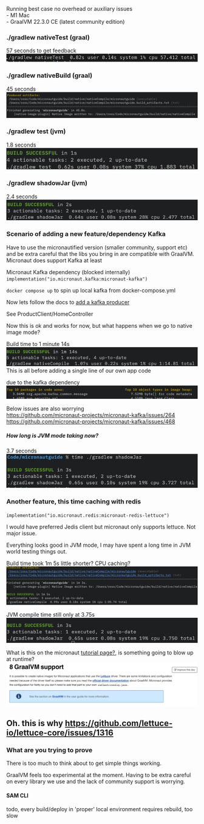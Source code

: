 Running best case no overhead or auxiliary issues   
    - M1 Mac  
    - GraalVM 22.3.0 CE (latest community edition)

### ./gradlew nativeTest (graal)

57 seconds to get feedback ![img.png](img.png)

### ./gradlew nativeBuild (graal)

45 seconds ![img_1.png](img_1.png)

### ./gradlew test (jvm)

1.8 seconds ![img_2.png](img_2.png)

### ./gradlew shadowJar (jvm)

2.4 seconds ![img_3.png](img_3.png)  

### Scenario of adding a new feature/dependency Kafka

Have to use the micronautified version (smaller community, support etc) and be extra careful that the libs you bring in are compatible with GraalVM. Micronaut does support Kafka at least

Micronaut Kafka dependency (blocked internally)  
`implementation("io.micronaut.kafka:micronaut-kafka")`

`docker compose up` to spin up local kafka from docker-compose.yml

Now lets follow the docs to [add a kafka producer](https://docs.micronaut.io/latest/guide/index.html#kafkaProducer)

See ProductClient/HomeController

Now this is ok and works for now, but what happens when we go to native image mode?

Build time to 1 minute 14s ![img_4.png](img_4.png)  
This is all before adding a single line of our own app code

due to the kafka dependency
![img_5.png](img_5.png)

Below issues are also worrying  
https://github.com/micronaut-projects/micronaut-kafka/issues/264
https://github.com/micronaut-projects/micronaut-kafka/issues/468

##### How long is JVM mode taking now?

3.7 seconds ![img_6.png](img_6.png)

### Another feature, this time caching with redis

`implementation("io.micronaut.redis:micronaut-redis-lettuce")`

I would have preferred Jedis client but micronaut only supports lettuce. Not major issue.

Everything looks good in JVM mode, I may have spent a long time in JVM world testing things out.

Build time took 1m 5s little shorter? CPU caching?
![img_7.png](img_7.png)

JVM compile time still only at 3.75s ![img_8.png](img_8.png)

What is this on the micronaut [tutorial page?](https://micronaut-projects.github.io/micronaut-redis/latest/guide/#graalvm), is something going to blow up at runtime?
![img_9.png](img_9.png)

## **Oh. this is why https://github.com/lettuce-io/lettuce-core/issues/1316**

### What are you trying to prove

There is too much to think about to get simple things working. 

GraalVM feels too experimental at the moment. Having to be extra careful on every library we use and the lack of community support is worrying.



#### SAM CLI 

todo, every build/deploy in 'proper' local environment requires rebuild, too slow
